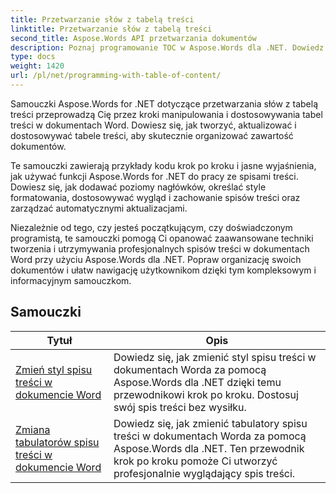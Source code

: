 ```yaml
---
title: Przetwarzanie słów z tabelą treści
linktitle: Przetwarzanie słów z tabelą treści
second_title: Aspose.Words API przetwarzania dokumentów
description: Poznaj programowanie TOC w Aspose.Words dla .NET. Dowiedz się, jak tworzyć i manipulować spisami treści w dokumentach Word, korzystając z samouczków krok po kroku i przykładów kodu C#.
type: docs
weight: 1420
url: /pl/net/programming-with-table-of-content/
---
```

Samouczki Aspose.Words for .NET dotyczące przetwarzania słów z tabelą treści przeprowadzą Cię przez kroki manipulowania i dostosowywania tabel treści w dokumentach Word. Dowiesz się, jak tworzyć, aktualizować i dostosowywać tabele treści, aby skutecznie organizować zawartość dokumentów.

Te samouczki zawierają przykłady kodu krok po kroku i jasne wyjaśnienia, jak używać funkcji Aspose.Words for .NET do pracy ze spisami treści. Dowiesz się, jak dodawać poziomy nagłówków, określać style formatowania, dostosowywać wygląd i zachowanie spisów treści oraz zarządzać automatycznymi aktualizacjami.

Niezależnie od tego, czy jesteś początkującym, czy doświadczonym programistą, te samouczki pomogą Ci opanować zaawansowane techniki tworzenia i utrzymywania profesjonalnych spisów treści w dokumentach Word przy użyciu Aspose.Words dla .NET. Popraw organizację swoich dokumentów i ułatw nawigację użytkownikom dzięki tym kompleksowym i informacyjnym samouczkom.

 ## Samouczki
| Tytuł | Opis |
| --- | --- |
| [Zmień styl spisu treści w dokumencie Word](./change-style-of-toc-level/) | Dowiedz się, jak zmienić styl spisu treści w dokumentach Worda za pomocą Aspose.Words dla .NET dzięki temu przewodnikowi krok po kroku. Dostosuj swój spis treści bez wysiłku. |
| [Zmiana tabulatorów spisu treści w dokumencie Word](./change-toc-tab-stops/) | Dowiedz się, jak zmienić tabulatory spisu treści w dokumentach Worda za pomocą Aspose.Words dla .NET. Ten przewodnik krok po kroku pomoże Ci utworzyć profesjonalnie wyglądający spis treści. |